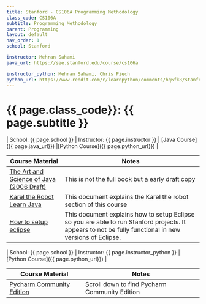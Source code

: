 ```yaml
---
title: Stanford - CS106A Programming Methodology
class_code: CS106A
subtitle: Programming Methodology
parent: Programming
layout: default
nav_order: 1
school: Stanford

instructor: Mehran Sahami
java_url: https://see.stanford.edu/course/cs106a

instructor_python: Mehran Sahami, Chris Piech
python_url: https://www.reddit.com/r/learnpython/comments/hq6fk8/stanford_cs106a_python_course_code_in_place_2020/
---
```


# {{ page.class_code}}: {{ page.subtitle }}

| School: {{ page.school }} | Instructor: {{ page.instructor }} | [Java Course]({{ page.java_url}}) |[Python Course]({{ page.python_url}}) |

| Course Material                                                                                             | Notes                                                                                                                                                   |
| ----------------------------------------------------------------------------------------------------------- | ------------------------------------------------------------------------------------------------------------------------------------------------------- |
| [The Art and Science of Java (2006 Draft)](https://people.reed.edu/~jerry/121/materials/artsciencejava.pdf) | This is not the full book but a early draft copy                                                                                                        |
| [Karel the Robot Learn Java](https://cs.stanford.edu/people/eroberts/karel-the-robot-learns-java.pdf)       | This document explains the Karel the robot section of this course                                                                                       |
| [How to setup eclipse](https://web.stanford.edu/class/archive/cs/cs106a/cs106a.1174/handouts/eclipse.html)  | This document explains how to setup Eclipse so you are able to run Stanford projects. It appears to not be fully functional in new versions of Eclipse. |

| School: {{ page.school }} | Instructor: {{ page.instructor_python }} | [Python Course]({{ page.python_url}}) |

| Course Material                                                          | Notes                                         |
| ------------------------------------------------------------------------ | --------------------------------------------- |
| [Pycharm Community Edition](https://www.jetbrains.com/pycharm/download/) | Scroll down to find Pycharm Community Edition |